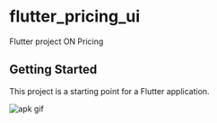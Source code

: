 # flutter_pricing_ui

Flutter project ON Pricing

## Getting Started

This project is a starting point for a Flutter application.


![apk gif](https://github.com/d4kash/flutter_pricing_ui/blob/main/ezgif.com-video-to-gif.gif)
